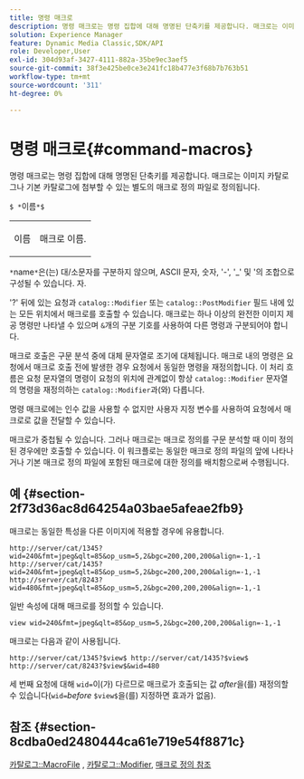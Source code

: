```yaml
---
title: 명령 매크로
description: 명령 매크로는 명령 집합에 대해 명명된 단축키를 제공합니다. 매크로는 이미지 카탈로그나 기본 카탈로그에 첨부할 수 있는 별도의 매크로 정의 파일로 정의됩니다.
solution: Experience Manager
feature: Dynamic Media Classic,SDK/API
role: Developer,User
exl-id: 304d93af-3427-4111-882a-35be9ec3aef5
source-git-commit: 38f3e425be0ce3e241fc18b477e3f68b7b763b51
workflow-type: tm+mt
source-wordcount: '311'
ht-degree: 0%

---
```


# 명령 매크로{#command-macros}

명령 매크로는 명령 집합에 대해 명명된 단축키를 제공합니다. 매크로는 이미지 카탈로그나 기본 카탈로그에 첨부할 수 있는 별도의 매크로 정의 파일로 정의됩니다.

`$ *`이름`*$`

<table id="simpletable_A03541622C354F60B5F304B999C4EF8E"> 
 <tr class="strow"> 
  <td class="stentry"> <p><span class="codeph"> <span class="varname"> 이름</span></span> </p> </td> 
  <td class="stentry"> <p>매크로 이름. </p></td> 
 </tr> 
</table>

`*`name`*`은(는) 대/소문자를 구분하지 않으며, ASCII 문자, 숫자, &#39;-&#39;, &#39;_&#39; 및 &#39;의 조합으로 구성될 수 있습니다. 자.

&#39;?&#39; 뒤에 있는 요청과 `catalog::Modifier` 또는 `catalog::PostModifier` 필드 내에 있는 모든 위치에서 매크로를 호출할 수 있습니다. 매크로는 하나 이상의 완전한 이미지 제공 명령만 나타낼 수 있으며 `&`개의 구분 기호를 사용하여 다른 명령과 구분되어야 합니다.

매크로 호출은 구문 분석 중에 대체 문자열로 조기에 대체됩니다. 매크로 내의 명령은 요청에서 매크로 호출 전에 발생한 경우 요청에서 동일한 명령을 재정의합니다. 이 처리 흐름은 요청 문자열의 명령이 요청의 위치에 관계없이 항상 `catalog::Modifier` 문자열의 명령을 재정의하는 `catalog::Modifier`과(와) 다릅니다.

명령 매크로에는 인수 값을 사용할 수 없지만 사용자 지정 변수를 사용하여 요청에서 매크로로 값을 전달할 수 있습니다.

매크로가 중첩될 수 있습니다. 그러나 매크로는 매크로 정의를 구문 분석할 때 이미 정의된 경우에만 호출할 수 있습니다. 이 워크플로는 동일한 매크로 정의 파일의 앞에 나타나거나 기본 매크로 정의 파일에 포함된 매크로에 대한 정의를 배치함으로써 수행됩니다.

## 예 {#section-2f73d36ac8d64254a03bae5afeae2fb9}

매크로는 동일한 특성을 다른 이미지에 적용할 경우에 유용합니다.

`http://server/cat/1345?wid=240&fmt=jpeg&qlt=85&op_usm=5,2&bgc=200,200,200&align=-1,-1 http://server/cat/1435?wid=240&fmt=jpeg&qlt=85&op_usm=5,2&bgc=200,200,200&align=-1,-1 http://server/cat/8243?wid=480&fmt=jpeg&qlt=85&op_usm=5,2&bgc=200,200,200&align=-1,-1`

일반 속성에 대해 매크로를 정의할 수 있습니다.

`view wid=240&fmt=jpeg&qlt=85&op_usm=5,2&bgc=200,200,200&align=-1,-1`

매크로는 다음과 같이 사용됩니다.

`http://server/cat/1345?$view$ http://server/cat/1435?$view$ http://server/cat/8243?$view$&wid=480`

세 번째 요청에 대해 `wid=`이(가) 다르므로 매크로가 호출되는 값 *after*&#x200B;을(를) 재정의할 수 있습니다(`wid=`*before* `$view$`을(를) 지정하면 효과가 없음).

## 참조 {#section-8cdba0ed2480444ca61e719e54f8871c}

[카탈로그::MacroFile](../../../../../is-api/image-catalog/image-serving-api-ref/c-image-catalog-reference/c-attributes-reference/r-macrofile.md#reference-f91d717b3847458ca0f1fe95387554a2) , [카탈로그::Modifier](/help/aem-is-ir-api/is-api/image-catalog/image-serving-api-ref/c-image-catalog-reference/c-image-svg-data-reference/c-image-data-reference/r-modifier-cat.md), [매크로 정의 참조](../../../../../is-api/image-catalog/image-serving-api-ref/c-image-catalog-reference/c-macro-definition-reference/c-macro-definition-reference.md#concept-5ec73f7636c1496fba1e94094e694e79)
